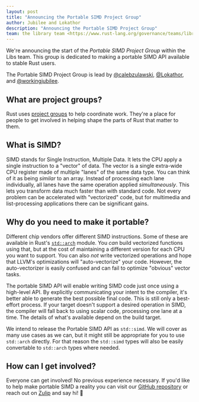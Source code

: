 ```yaml
---
layout: post
title: "Announcing the Portable SIMD Project Group"
author: Jubilee and Lokathor
description: "Announcing the Portable SIMD Project Group"
team: the library team <https://www.rust-lang.org/governance/teams/library>
---
```


We're announcing the start of the _Portable SIMD Project Group_ within the Libs team. This group is dedicated to making a portable SIMD API available to stable Rust users.

The Portable SIMD Project Group is lead by [@calebzulawski](https://github.com/calebzulawski), [@Lokathor](https://github.com/Lokathor), and [@workingjubilee](https://github.com/workingjubilee).

## What are project groups?

Rust uses [project groups](https://rust-lang.github.io/rfcs/2856-project-groups.html) to help coordinate work. They're a place for people to get involved in helping shape the parts of Rust that matter to them.

## What is SIMD?

SIMD stands for Single Instruction, Multiple Data. It lets the CPU apply a single instruction to a "vector" of data. The vector is a single extra-wide CPU register made of multiple "lanes" of the same data type. You can think of it as being *similar* to an array. Instead of processing each lane individually, all lanes have the same operation applied *simultaneously*. This lets you transform data much faster than with standard code. Not every problem can be accelerated with "vectorized" code, but for multimedia and list-processing applications there can be significant gains.


## Why do you need to make it portable?

Different chip vendors offer different SIMD instructions. Some of these are available in Rust's [`std::arch`](https://doc.rust-lang.org/core/arch/index.html) module. You *can* build vectorized functions using that, but at the cost of maintaining a different version for each CPU you want to support. You can also *not* write vectorized operations and hope that LLVM's optimizations will "auto-vectorize" your code. However, the auto-vectorizer is easily confused and can fail to optimize "obvious" vector tasks.

The portable SIMD API will enable writing SIMD code just once using a high-level API. By explicitly communicating your intent to the compiler, it's better able to generate the best possible final code. This is still only a best-effort process. If your target doesn't support a desired operation in SIMD, the compiler will fall back to using scalar code, processing one lane at a time. The details of what's available depend on the build target.

We intend to release the Portable SIMD API as `std::simd`. We will cover as many use cases as we can, but it might still be appropriate for you to use `std::arch` directly. For that reason the `std::simd` types will also be easily convertable to `std::arch` types where needed.

## How can I get involved?

Everyone can get involved! No previous experience necessary. If you'd like to help make portable SIMD a reality you can visit our [GitHub repository](https://github.com/rust-lang/project-portable-simd) or reach out on [Zulip](https://rust-lang.zulipchat.com/#narrow/stream/257879-project-portable-simd) and say hi! :wave:
